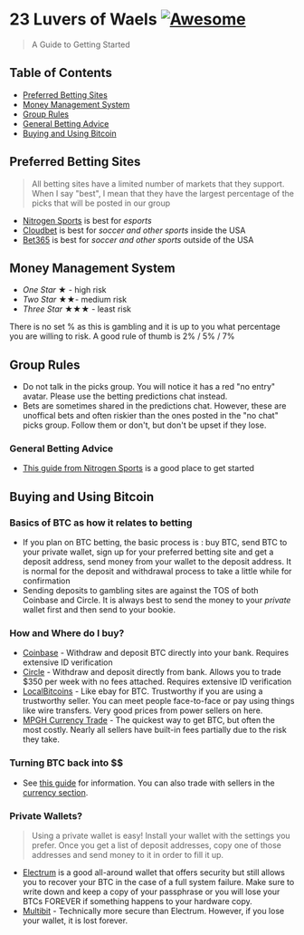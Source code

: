 # 23 Luvers of Waels [![Awesome](https://cdn.rawgit.com/sindresorhus/awesome/d7305f38d29fed78fa85652e3a63e154dd8e8829/media/badge.svg)](https://github.com/sindresorhus/awesome)

> A Guide to Getting Started

## Table of Contents
- [Preferred Betting Sites](#preferred-betting-sites)
- [Money Management System](#money-management-system)
- [Group Rules](#group-rules)
- [General Betting Advice](#general-betting-advice)
- [Buying and Using Bitcoin](#group-rules)


## Preferred Betting Sites
> All betting sites have a limited number of markets that they support. When I say "best", I mean that they have the largest percentage of the picks that will be posted in our group

- [Nitrogen Sports](https://nitrogensports.eu/r/873216) is best for *esports*
- [Cloudbet](https://www.cloudbet.com/) is best for *soccer and other sports* inside the USA
- [Bet365](http://www.bet365.com/) is best for *soccer and other sports* outside of the USA

## Money Management System
- *One Star* 	★ - high risk
- *Two Star* 	★★-  medium risk
- *Three Star* 	★★★ - least risk

There is no set % as this is gambling and it is up to you what percentage you are willing to risk. A good rule of thumb is 2% / 5% / 7%

## Group Rules
- Do not talk in the picks group. You will notice it has a red "no entry" avatar. Please use the betting predictions chat instead.
- Bets are sometimes shared in the predictions chat. However, these are unoffical bets and often riskier than the ones posted in the "no chat" picks group. Follow them or don't, but don't be upset if they lose. 

### General Betting Advice
- [This guide from Nitrogen Sports](https://nitrogensports.eu/blog/how-to-bet-on-sports/) is a good place to get started

## Buying and Using Bitcoin

### Basics of BTC as how it relates to betting
- If you plan on BTC betting, the basic process is : buy BTC, send BTC to your private wallet, sign up for your preferred betting site and get a deposit address, send money from your wallet to the deposit address. It is normal for the deposit and withdrawal process to take a little while for confirmation
- Sending deposits to gambling sites are against the TOS of both Coinbase and Circle. It is always best to send the money to your *private* wallet first and then send to your bookie.

### How and Where do I buy?
- [Coinbase](http://coinbase.com) - Withdraw and deposit BTC directly into your bank. Requires extensive ID verification
- [Circle](http://circle.com) - Withdraw and deposit directly from bank. Allows you to trade $350 per week with no fees attached. Requires extensive ID verification
- [LocalBitcoins](http://localbitcoins.com) - Like ebay for BTC. Trustworthy if you are using a trustworthy seller. You can meet people face-to-face or pay using things like wire transfers. Very good prices from power sellers on here. 
- [MPGH Currency Trade](http://www.mpgh.net/forum/forumdisplay.php?f=885) - The quickest way to get BTC, but often the most costly. Nearly all sellers have built-in fees partially due to the risk they take.

### Turning BTC back into $$
- See [this guide](http://www.coindesk.com/information/sell-bitcoin/) for information. You can also trade with sellers in the [currency section](http://www.mpgh.net/forum/forumdisplay.php?f=885). 

### Private Wallets?
> Using a private wallet is easy! Install your wallet with the settings you prefer. Once you get a list of deposit addresses, copy one of those addresses and send money to it in order to fill it up. 

- [Electrum](https://electrum.org/#home) is a good all-around wallet that offers security but still allows you to recover your BTC in the case of a full system failure. Make sure to write down and keep a copy of your passphrase or you will lose your BTCs FOREVER if something happens to your hardware copy.
- [Multibit](https://multibit.org/) - Technically more secure than Electrum. However, if you lose your wallet, it is lost forever. 

